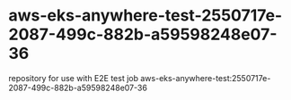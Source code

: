 # aws-eks-anywhere-test-2550717e-2087-499c-882b-a59598248e07-36
repository for use with E2E test job aws-eks-anywhere-test:2550717e-2087-499c-882b-a59598248e07-36

